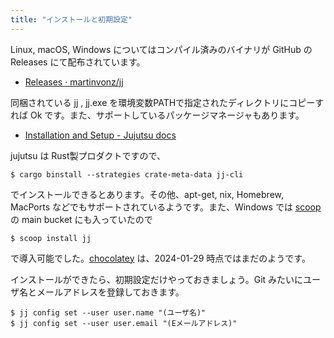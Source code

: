 ```yaml
---
title: "インストールと初期設定"
---
```

Linux, macOS, Windows についてはコンパイル済みのバイナリが GitHub の Releases にて配布されています。

- [Releases · martinvonz/jj](https://github.com/martinvonz/jj/releases)

同梱されている jj , jj.exe を環境変数PATHで指定されたディレクトリにコピーすれば Ok です。また、サポートしているパッケージマネージャもあります。

+ [Installation and Setup - Jujutsu docs](https://martinvonz.github.io/jj/latest/install-and-setup/)

jujutsu は Rust製プロダクトですので、

```
$ cargo binstall --strategies crate-meta-data jj-cli
```

でインストールできるとあります。その他、apt-get, nix, Homebrew, MacPorts などでもサポートされているようです。また、Windows では [scoop](https://scoop.sh) の main bucket にも入っていたので

```
$ scoop install jj
```

で導入可能でした。[chocolatey](https://chocolatey.org) は、2024-01-29 時点ではまだのようです。

インストールができたら、初期設定だけやっておきましょう。Git みたいにユーザ名とメールアドレスを登録しておきます。

```
$ jj config set --user user.name "(ユーザ名)"
$ jj config set --user user.email "(Eメールアドレス)"
```
